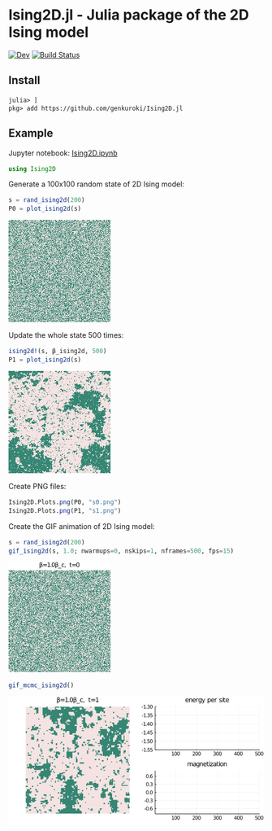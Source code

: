 # Ising2D.jl - Julia package of the 2D Ising model

<!-- [![Stable](https://img.shields.io/badge/docs-stable-blue.svg)](https://genkuroki.github.io/Ising2D.jl/stable) -->
[![Dev](https://img.shields.io/badge/docs-dev-blue.svg)](https://genkuroki.github.io/Ising2D.jl/dev)
[![Build Status](https://travis-ci.com/genkuroki/Ising2D.jl.svg?branch=master)](https://travis-ci.com/genkuroki/Ising2D.jl)

## Install

```
julia> ]
pkg> add https://github.com/genkuroki/Ising2D.jl
```

## Example

Jupyter notebook: [Ising2D.ipynb](https://nbviewer.jupyter.org/github/genkuroki/Ising2D.jl/blob/master/Ising2D.ipynb)

```julia
using Ising2D
```

Generate a 100x100 random state of 2D Ising model:

```julia
s = rand_ising2d(200)
P0 = plot_ising2d(s)
```

<img src="s0.png" />

Update the whole state 500 times:

```julia
ising2d!(s, β_ising2d, 500)
P1 = plot_ising2d(s)
```

<img src="s1.png" />

Create PNG files:

```julia
Ising2D.Plots.png(P0, "s0.png")
Ising2D.Plots.png(P1, "s1.png")
```

Create the GIF animation of 2D Ising model:

```julia
s = rand_ising2d(200)
gif_ising2d(s, 1.0; nwarmups=0, nskips=1, nframes=500, fps=15)
```
<img src="ising2d.gif" />

```julia
gif_mcmc_ising2d()
```

<img src="ising2d_mcmc.gif" />
